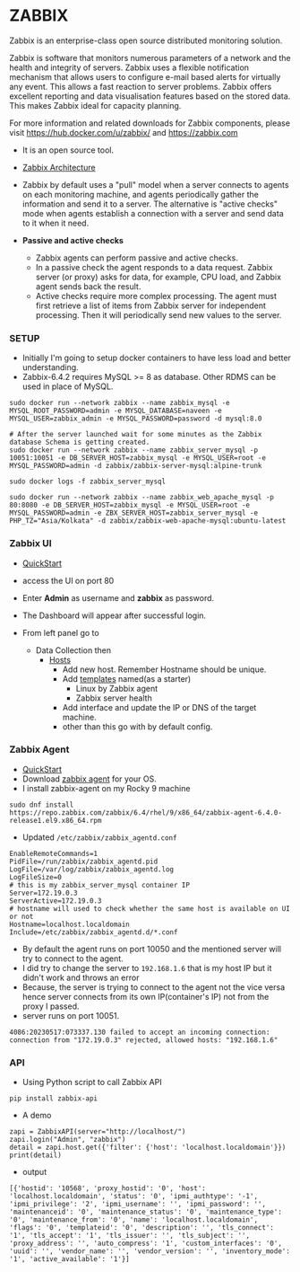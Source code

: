 # ZABBIX

Zabbix is an enterprise-class open source distributed monitoring solution.

Zabbix is software that monitors numerous parameters of a network and the health and integrity of servers. Zabbix uses a flexible notification mechanism that allows users to configure e-mail based alerts for virtually any event. This allows a fast reaction to server problems. Zabbix offers excellent reporting and data visualisation features based on the stored data. This makes Zabbix ideal for capacity planning.

For more information and related downloads for Zabbix components, please visit https://hub.docker.com/u/zabbix/ and https://zabbix.com

- It is an open source tool.
- [Zabbix Architecture](https://www.zabbix.com/documentation/current/en/manual/introduction/overview)
- Zabbix by default uses a "pull" model when a server connects to agents on each monitoring machine, and agents periodically gather the information and send it to a server. The alternative is "active checks" mode when agents establish a connection with a server and send data to it when it need.
- **Passive and active checks**

  - Zabbix agents can perform passive and active checks.
  - In a passive check the agent responds to a data request. Zabbix server (or proxy) asks for data, for example, CPU load, and Zabbix agent sends back the result.
  - Active checks require more complex processing. The agent must first retrieve a list of items from Zabbix server for independent processing. Then it will periodically send new values to the server.

### SETUP

- Initially I'm going to setup docker containers to have less load and better understanding.
- Zabbix-6.4.2 requires MySQL >= 8 as database. Other RDMS can be used in place of MySQL.

```
sudo docker run --network zabbix --name zabbix_mysql -e MYSQL_ROOT_PASSWORD=admin -e MYSQL_DATABASE=naveen -e MYSQL_USER=zabbix_admin -e MYSQL_PASSWORD=password -d mysql:8.0

# After the server launched wait for some minutes as the Zabbix database Schema is getting created.
sudo docker run --network zabbix --name zabbix_server_mysql -p 10051:10051 -e DB_SERVER_HOST=zabbix_mysql -e MYSQL_USER=root -e MYSQL_PASSWORD=admin -d zabbix/zabbix-server-mysql:alpine-trunk

sudo docker logs -f zabbix_server_mysql

sudo docker run --network zabbix --name zabbix_web_apache_mysql -p 80:8080 -e DB_SERVER_HOST=zabbix_mysql -e MYSQL_USER=root -e MYSQL_PASSWORD=admin -e ZBX_SERVER_HOST=zabbix_server_mysql -e PHP_TZ="Asia/Kolkata" -d zabbix/zabbix-web-apache-mysql:ubuntu-latest
```

### Zabbix UI

- [QuickStart](https://www.zabbix.com/documentation/current/en/manual/quickstart/login)
- access the UI on port 80
- Enter **Admin** as username and **zabbix** as password.
- The Dashboard will appear after successful login.
- From left panel go to

  - Data Collection then
    - [Hosts](https://www.zabbix.com/documentation/current/en/manual/quickstart/host)
      - Add new host. Remember Hostname should be unique.
      - Add [templates](https://www.zabbix.com/documentation/current/en/manual/quickstart/template) named(as a starter)
        - Linux by Zabbix agent
        - Zabbix server health
      - Add interface and update the IP or DNS of the target machine.
      - other than this go with by default config.

### Zabbix Agent

- [QuickStart](https://www.zabbix.com/documentation/current/en/manual/concepts/agent)
- Download [zabbix agent](https://repo.zabbix.com/zabbix/6.4/) for your OS.
- I install zabbix-agent on my Rocky 9 machine

```
sudo dnf install https://repo.zabbix.com/zabbix/6.4/rhel/9/x86_64/zabbix-agent-6.4.0-release1.el9.x86_64.rpm
```

- Updated `/etc/zabbix/zabbix_agentd.conf`

```
EnableRemoteCommands=1
PidFile=/run/zabbix/zabbix_agentd.pid
LogFile=/var/log/zabbix/zabbix_agentd.log
LogFileSize=0
# this is my zabbix_server_mysql container IP
Server=172.19.0.3
ServerActive=172.19.0.3
# hostname will used to check whether the same host is available on UI or not
Hostname=localhost.localdomain
Include=/etc/zabbix/zabbix_agentd.d/*.conf
```

- By default the agent runs on port 10050 and the mentioned server will try to connect to the agent.
- I did try to change the server to `192.168.1.6` that is my host IP but it didn't work and throws an error
- Because, the server is trying to connect to the agent not the vice versa hence server connects from its own IP(container's IP) not from the proxy I passed.
- server runs on port 10051.

```
4086:20230517:073337.130 failed to accept an incoming connection: connection from "172.19.0.3" rejected, allowed hosts: "192.168.1.6"
```

### API
- Using Python script to call Zabbix API
```
pip install zabbix-api
```
- A demo
```
zapi = ZabbixAPI(server="http://localhost/")
zapi.login("Admin", "zabbix")
detail = zapi.host.get({'filter': {'host': 'localhost.localdomain'}})
print(detail)
```
- output
```
[{'hostid': '10568', 'proxy_hostid': '0', 'host': 'localhost.localdomain', 'status': '0', 'ipmi_authtype': '-1', 'ipmi_privilege': '2', 'ipmi_username': '', 'ipmi_password': '', 'maintenanceid': '0', 'maintenance_status': '0', 'maintenance_type': '0', 'maintenance_from': '0', 'name': 'localhost.localdomain', 'flags': '0', 'templateid': '0', 'description': '', 'tls_connect': '1', 'tls_accept': '1', 'tls_issuer': '', 'tls_subject': '', 'proxy_address': '', 'auto_compress': '1', 'custom_interfaces': '0', 'uuid': '', 'vendor_name': '', 'vendor_version': '', 'inventory_mode': '1', 'active_available': '1'}]
```
